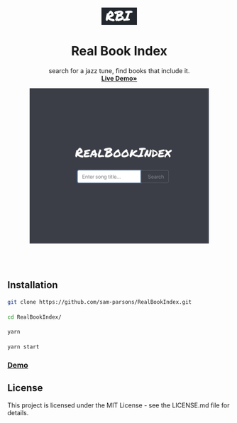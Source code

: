 <br>

<p align="center">
  <a href="https://sam-parsons.github.io/RealBookIndex">
    <img src="./logo.png" alt="logo" width="80" />
  </a>
</p>

<h1 align="center">Real Book Index</h1>

<p align="center">
  search for a jazz tune, find books that include it.
  <br>
  <a href="https://sam-parsons.github.io/RealBookIndex"><strong>Live Demo»</strong></a>
</p>

<p align="center">
    <a href="https://sam-parsons.github.io/RealBookIndex">
    <img src="./screenshot.gif" alt="screenshot" width="80%" />
    </a>
</p>

<br>
<br>

## Installation

```sh
git clone https://github.com/sam-parsons/RealBookIndex.git

cd RealBookIndex/

yarn

yarn start
```

### [Demo](https://sam-parsons.github.io/RealBookIndex)

## License

This project is licensed under the MIT License - see the LICENSE.md file for details.
